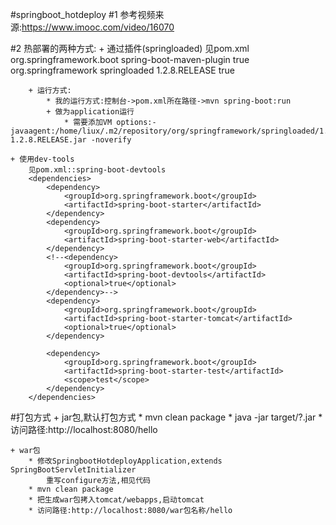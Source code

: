 #springboot_hotdeploy
#1 参考视频来源:https://www.imooc.com/video/16070


#2 热部署的两种方式:
    + 通过插件(springloaded)
        见pom.xml
        <build>
            <plugins>
                <plugin>
                    <groupId>org.springframework.boot</groupId>
                    <artifactId>spring-boot-maven-plugin</artifactId>
                    <configuration>
                        <fork>true</fork>
                    </configuration>
                    <dependencies>
                        <dependency>
                            <groupId>org.springframework</groupId>
                            <artifactId>springloaded</artifactId>
                            <version>1.2.8.RELEASE</version>
                            <optional>true</optional>
                        </dependency>
                    </dependencies>
                </plugin>
            </plugins>
        </build>

        + 运行方式:
            * 我的运行方式:控制台->pom.xml所在路径->mvn spring-boot:run
            + 做为application运行
                * 需要添加VM options:-javaagent:/home/liux/.m2/repository/org/springframework/springloaded/1.2.8.RELEASE/springloaded-1.2.8.RELEASE.jar -noverify

    + 使用dev-tools
        见pom.xml::spring-boot-devtools
        <dependencies>
            <dependency>
                <groupId>org.springframework.boot</groupId>
                <artifactId>spring-boot-starter</artifactId>
            </dependency>
            <dependency>
                <groupId>org.springframework.boot</groupId>
                <artifactId>spring-boot-starter-web</artifactId>
            </dependency>
            <!--<dependency>
                <groupId>org.springframework.boot</groupId>
                <artifactId>spring-boot-devtools</artifactId>
                <optional>true</optional>
            </dependency>-->
            <dependency>
                <groupId>org.springframework.boot</groupId>
                <artifactId>spring-boot-starter-tomcat</artifactId>
                <optional>true</optional>
            </dependency>
        
            <dependency>
                <groupId>org.springframework.boot</groupId>
                <artifactId>spring-boot-starter-test</artifactId>
                <scope>test</scope>
            </dependency>
        </dependencies>


#打包方式
    + jar包,默认打包方式
        * mvn clean package
        * java -jar target/?.jar
        * 访问路径:http://localhost:8080/hello

    + war包
        * 修改SpringbootHotdeployApplication,extends SpringBootServletInitializer
            重写configure方法,相见代码
        * mvn clean package
        * 把生成war包拷入tomcat/webapps,启动tomcat
        * 访问路径:http://localhost:8080/war包名称/hello